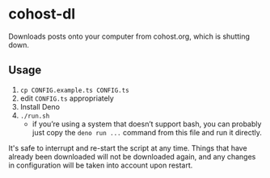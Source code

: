 # cohost-dl
Downloads posts onto your computer from cohost.org, which is shutting down.

## Usage
1. `cp CONFIG.example.ts CONFIG.ts`
2. edit `CONFIG.ts` appropriately
3. Install Deno
4. `./run.sh`
    - if you’re using a system that doesn’t support bash,
      you can probably just copy the `deno run ...` command from this file and run it directly.

It's safe to interrupt and re-start the script at any time.
Things that have already been downloaded will not be downloaded again,
and any changes in configuration will be taken into account upon restart.
